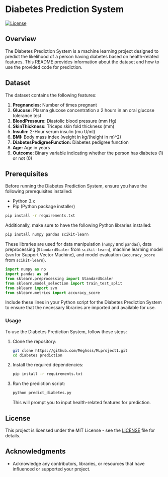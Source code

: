 # Diabetes Prediction System

[![License](https://img.shields.io/badge/license-MIT-blue.svg)](LICENSE)

## Overview

The Diabetes Prediction System is a machine learning project designed to predict the likelihood of a person having diabetes based on health-related features. This README provides information about the dataset and how to use the provided code for prediction.

## Dataset

The dataset contains the following features:

1. **Pregnancies:** Number of times pregnant
2. **Glucose:** Plasma glucose concentration a 2 hours in an oral glucose tolerance test
3. **BloodPressure:** Diastolic blood pressure (mm Hg)
4. **SkinThickness:** Triceps skin fold thickness (mm)
5. **Insulin:** 2-Hour serum insulin (mu U/ml)
6. **BMI:** Body mass index (weight in kg/(height in m)^2)
7. **DiabetesPedigreeFunction:** Diabetes pedigree function
8. **Age:** Age in years
9. **Outcome:** Binary variable indicating whether the person has diabetes (1) or not (0)

## Prerequisites

Before running the Diabetes Prediction System, ensure you have the following prerequisites installed:

- Python 3.x
- Pip (Python package installer)

```bash
pip install -r requirements.txt
```

Additionally, make sure to have the following Python libraries installed:

```bash
pip install numpy pandas scikit-learn
```

These libraries are used for data manipulation (`numpy` and `pandas`), data preprocessing (`StandardScaler` from `scikit-learn`), machine learning model (`svm` for Support Vector Machine), and model evaluation (`accuracy_score` from `scikit-learn`).

```python
import numpy as np
import pandas as pd
from sklearn.preprocessing import StandardScaler
from sklearn.model_selection import train_test_split
from sklearn import svm
from sklearn.metrics import accuracy_score
```

Include these lines in your Python script for the Diabetes Prediction System to ensure that the necessary libraries are imported and available for use.

### Usage

To use the Diabetes Prediction System, follow these steps:

1. Clone the repository:

   ```bash
   git clone https://github.com/Meghsss/MLproject1.git
   cd diabetes prediction
   ```

2. Install the required dependencies:

   ```bash
   pip install -r requirements.txt
   ```

3. Run the prediction script:

   ```bash
   python predict_diabetes.py
   ```

   This will prompt you to input health-related features for prediction.
   
## License

This project is licensed under the MIT License - see the [LICENSE](LICENSE) file for details.

## Acknowledgments

- Acknowledge any contributors, libraries, or resources that have influenced or supported your project.

